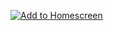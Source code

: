 [![Add to Homescreen](https://img.shields.io/badge/Skynet-Add%20To%20Homescreen-00c65e?logo=skynet&labelColor=0d0d0d)](https://homescreen.hns.siasky.net/#/skylink/AQAMPvP84IanjHdyWhexuvt7A5xwAk1q0MLEr4tHFQxeKA)
